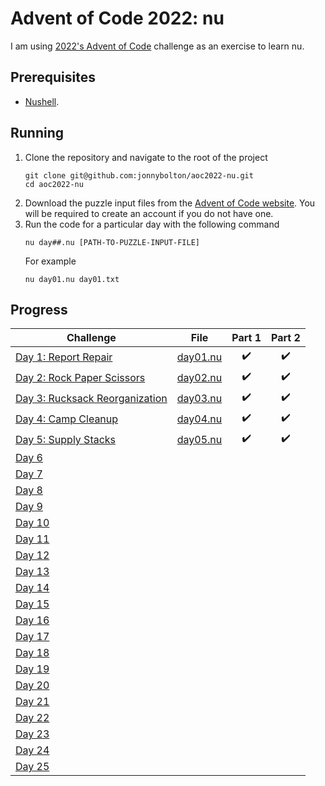# Advent of Code 2022: nu
I am using [2022's Advent of Code](https://adventofcode.com/2022) challenge as an exercise to learn nu.

## Prerequisites
- [Nushell](https://www.nushell.sh/).

## Running
1. Clone the repository and navigate to the root of the project
   ```
   git clone git@github.com:jonnybolton/aoc2022-nu.git
   cd aoc2022-nu
   ```
2. Download the puzzle input files from the [Advent of Code website](https://adventofcode.com/2022). You will be required to create an account if you do not have one.
3. Run the code for a particular day with the following command
   ```
   nu day##.nu [PATH-TO-PUZZLE-INPUT-FILE]
   ```
   For example
   ```
   nu day01.nu day01.txt
   ```

## Progress
| Challenge | File | Part 1 | Part 2 |
|-----------|------|:------:|:------:|
| [Day 1: Report Repair](https://adventofcode.com/2020/day/1) | [day01.nu](day01.nu) | ✔️ | ✔️ |
| [Day 2: Rock Paper Scissors](https://adventofcode.com/2020/day/2) | [day02.nu](day02.nu) | ✔️ | ✔️ |
| [Day 3: Rucksack Reorganization](https://adventofcode.com/2020/day/3) | [day03.nu](day03.nu) | ✔️ | ✔️ |
| [Day 4: Camp Cleanup](https://adventofcode.com/2020/day/4) | [day04.nu](day04.nu) | ✔️ | ✔️ |
| [Day 5: Supply Stacks](https://adventofcode.com/2020/day/5) | [day05.nu](day05.nu) | ✔️ | ✔️ |
| [Day 6](https://adventofcode.com/2020/day/6) | | | |
| [Day 7](https://adventofcode.com/2020/day/7) | | | |
| [Day 8](https://adventofcode.com/2020/day/8) | | | |
| [Day 9](https://adventofcode.com/2020/day/9) | | | |
| [Day 10](https://adventofcode.com/2020/day/10) | | | |
| [Day 11](https://adventofcode.com/2020/day/11) | | | |
| [Day 12](https://adventofcode.com/2020/day/12) | | | |
| [Day 13](https://adventofcode.com/2020/day/13) | | | |
| [Day 14](https://adventofcode.com/2020/day/14) | | | |
| [Day 15](https://adventofcode.com/2020/day/15) | | | |
| [Day 16](https://adventofcode.com/2020/day/16) | | | |
| [Day 17](https://adventofcode.com/2020/day/17) | | | |
| [Day 18](https://adventofcode.com/2020/day/18) | | | |
| [Day 19](https://adventofcode.com/2020/day/19) | | | |
| [Day 20](https://adventofcode.com/2020/day/20) | | | |
| [Day 21](https://adventofcode.com/2020/day/21) | | | |
| [Day 22](https://adventofcode.com/2020/day/22) | | | |
| [Day 23](https://adventofcode.com/2020/day/23) | | | |
| [Day 24](https://adventofcode.com/2020/day/24) | | | |
| [Day 25](https://adventofcode.com/2020/day/25) | | | |
